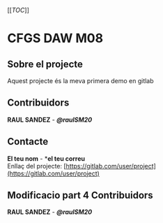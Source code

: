[[_TOC_]]
# CFGS DAW M08
## Sobre el projecte
Aquest projecte és la meva primera demo en gitlab
## Contribuidors
**RAUL SANDEZ** - ***@raulSM20*** 
## Contacte
**El teu nom** - ***el teu correu**
<br/>
Enllaç del projecte:
[https://gitlab.com/user/project](https://gitlab.com/user/project)
## Modificacio part 4 Contribuidors
**RAUL SANDEZ** - ***@raulSM20***
